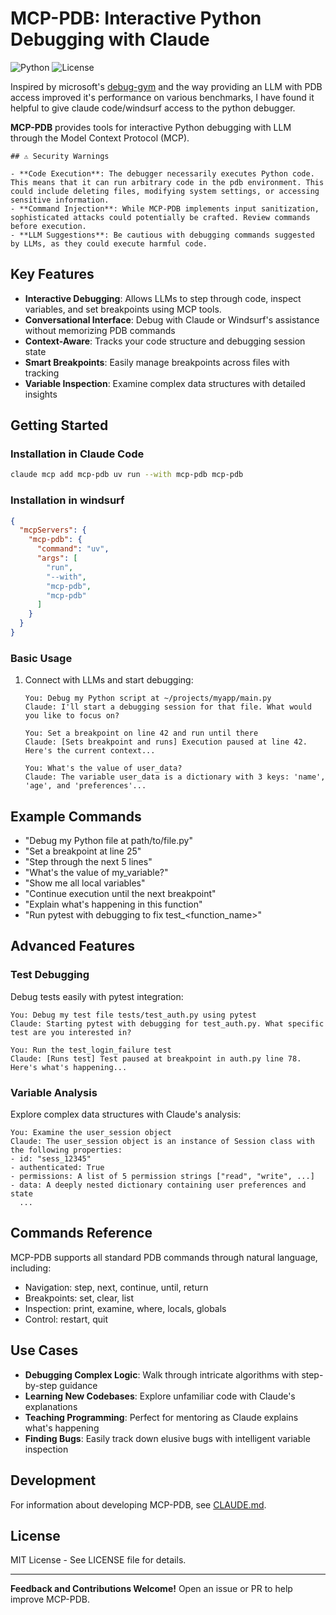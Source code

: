 # MCP-PDB: Interactive Python Debugging with Claude

![Python](https://img.shields.io/badge/Python-3.12+-blue.svg)
![License](https://img.shields.io/badge/License-MIT-green.svg)

Inspired by microsoft's [debug-gym](https://aka.ms/debug-gym/) and the way providing an LLM with PDB access improved it's performance on various benchmarks, I have found it helpful to give claude code/windsurf access to the python debugger.

**MCP-PDB** provides tools for interactive Python debugging with LLM through the Model Context Protocol (MCP).


```
## ⚠️ Security Warnings

- **Code Execution**: The debugger necessarily executes Python code. This means that it can run arbitrary code in the pdb environment. This could include deleting files, modifying system settings, or accessing sensitive information.
- **Command Injection**: While MCP-PDB implements input sanitization, sophisticated attacks could potentially be crafted. Review commands before execution.
- **LLM Suggestions**: Be cautious with debugging commands suggested by LLMs, as they could execute harmful code.
```

## Key Features

- **Interactive Debugging**: Allows LLMs to step through code, inspect variables, and set breakpoints using MCP tools.
- **Conversational Interface**: Debug with Claude or Windsurf's assistance without memorizing PDB commands
- **Context-Aware**: Tracks your code structure and debugging session state
- **Smart Breakpoints**: Easily manage breakpoints across files with tracking
- **Variable Inspection**: Examine complex data structures with detailed insights

## Getting Started

### Installation in Claude Code

```bash
claude mcp add mcp-pdb uv run --with mcp-pdb mcp-pdb
```

### Installation in windsurf

```json
{
  "mcpServers": {
    "mcp-pdb": {
      "command": "uv",
      "args": [
        "run",
        "--with",
        "mcp-pdb",
        "mcp-pdb"
      ]
    }
  }
}
```

### Basic Usage

1. Connect with LLMs and start debugging:
   ```
   You: Debug my Python script at ~/projects/myapp/main.py
   Claude: I'll start a debugging session for that file. What would you like to focus on?

   You: Set a breakpoint on line 42 and run until there
   Claude: [Sets breakpoint and runs] Execution paused at line 42. Here's the current context...

   You: What's the value of user_data?
   Claude: The variable user_data is a dictionary with 3 keys: 'name', 'age', and 'preferences'...
   ```

## Example Commands

- "Debug my Python file at path/to/file.py"
- "Set a breakpoint at line 25"
- "Step through the next 5 lines"
- "What's the value of my_variable?"
- "Show me all local variables"
- "Continue execution until the next breakpoint"
- "Explain what's happening in this function"
- "Run pytest with debugging to fix test_<function_name>"

## Advanced Features

### Test Debugging

Debug tests easily with pytest integration:

```
You: Debug my test file tests/test_auth.py using pytest
Claude: Starting pytest with debugging for test_auth.py. What specific test are you interested in?

You: Run the test_login_failure test
Claude: [Runs test] Test paused at breakpoint in auth.py line 78. Here's what's happening...
```

### Variable Analysis

Explore complex data structures with Claude's analysis:

```
You: Examine the user_session object
Claude: The user_session object is an instance of Session class with the following properties:
- id: "sess_12345"
- authenticated: True
- permissions: A list of 5 permission strings ["read", "write", ...]
- data: A deeply nested dictionary containing user preferences and state
  ...
```

## Commands Reference

MCP-PDB supports all standard PDB commands through natural language, including:
- Navigation: step, next, continue, until, return
- Breakpoints: set, clear, list
- Inspection: print, examine, where, locals, globals
- Control: restart, quit

## Use Cases

- **Debugging Complex Logic**: Walk through intricate algorithms with step-by-step guidance
- **Learning New Codebases**: Explore unfamiliar code with Claude's explanations
- **Teaching Programming**: Perfect for mentoring as Claude explains what's happening
- **Finding Bugs**: Easily track down elusive bugs with intelligent variable inspection

## Development

For information about developing MCP-PDB, see [CLAUDE.md](CLAUDE.md).

## License

MIT License - See LICENSE file for details.

---

**Feedback and Contributions Welcome!** Open an issue or PR to help improve MCP-PDB.
